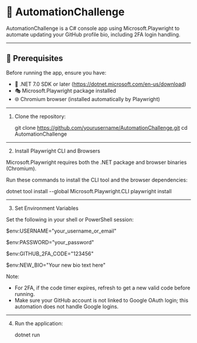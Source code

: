 # 🚀 AutomationChallenge

AutomationChallenge is a C# console app using Microsoft.Playwright to automate updating your GitHub profile bio, including 2FA login handling.

---

## 🔧 Prerequisites

Before running the app, ensure you have:

- 🧰 .NET 7.0 SDK or later (https://dotnet.microsoft.com/en-us/download)
- 🎭 Microsoft.Playwright package installed
- 🌐 Chromium browser (installed automatically by Playwright)

---

1. Clone the repository:

   git clone https://github.com/yourusername/AutomationChallenge.git
   cd AutomationChallenge

---

2. Install Playwright CLI and Browsers

Microsoft.Playwright requires both the .NET package and browser binaries (Chromium).

Run these commands to install the CLI tool and the browser dependencies:

   dotnet tool install --global Microsoft.Playwright.CLI
   playwright install

---

3. Set Environment Variables

Set the following in your shell or PowerShell session:

   $env:USERNAME="your_username_or_email"

   $env:PASSWORD="your_password"

   $env:GITHUB_2FA_CODE="123456"

   $env:NEW_BIO="Your new bio text here"

Note:
- For 2FA, if the code timer expires, refresh to get a new valid code before running.
- Make sure your GitHub account is not linked to Google OAuth login; this automation does not handle Google logins.

---

4. Run the application:

   dotnet run

